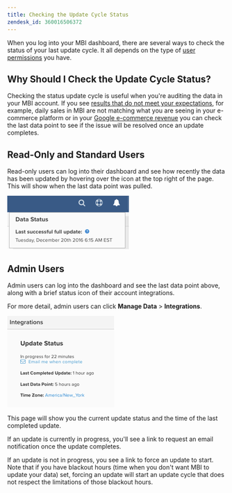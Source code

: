 ```yaml
---
title: Checking the Update Cycle Status
zendesk_id: 360016506372
---
```


When you log into your MBI dashboard, there are several ways to check the status of your last update cycle. It all depends on the type of [user permissions](../administrator/user-management/user-management.md) you have.

## Why Should I Check the Update Cycle Status?

Checking the status update cycle is useful when you're auditing the data in your MBI account. If you see [results that do not meet your expectations](../data-analyst/data-warehouse-mgr/data-and-updates-faq.md), for example, daily sales in MBI are not matching what you are seeing in your e-commerce platform or in your [Google e-commerce revenue](https://support.magento.com/hc/en-us/articles/360016505232) you can check the last data point to see if the issue will be resolved once an update completes.

## Read-Only and Standard Users

Read-only users can log into their dashboard and see how recently the data has been updated by hovering over the icon at the top right of the page. This will show when the last data point was pulled.

![](../assets/2016-12-20_1120.png)

## Admin Users

Admin users can log into the dashboard and see the last data point above, along with a brief status icon of their account integrations.

For more detail, admin users can click **Manage Data** &gt; **Integrations**.

![](../assets/2016-12-20_1123.png)

This page will show you the current update status and the time of the last completed update.

If an update is currently in progress, you'll see a link to request an email notification once the update completes.

If an update is not in progress, you see a link to force an update to start. Note that if you have blackout hours (time when you don't want MBI to update your data) set, forcing an update will start an update cycle that does not respect the limitations of those blackout hours.
